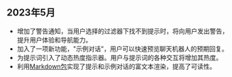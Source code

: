 ## 2023年5月

- 增加了警告通知，当用户选择的过滤器下找不到提示时，将向用户发出警告，提升用户体验和导航能力。
- 加入了一项新功能，"示例对话"，用户可以快速预览聊天机器人的预期回复。
- 为提示词引入了动态热度指示器。用户与提示词的各种交互将增加其热度。
- 利用[Markdown包](https://github.com/trentm/python-markdown2)实现了提示和示例对话的富文本渲染，提高了可读性。

